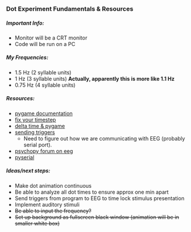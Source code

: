 ### Dot Experiment Fundamentals & Resources

##### Important Info:
- Monitor will be a CRT monitor
- Code will be run on a PC

##### My Frequencies:
- 1.5 Hz (2 syllable units)
- 1 Hz (3 syllable units) **Actually, apparently this is more like 1.1 Hz**
- 0.75 Hz (4 syllable units)

##### Resources:
- [pygame documentation](https://www.pygame.org/docs/)
- [fix your timestep](https://gafferongames.com/post/fix_your_timestep/)
- [delta time & pygame](https://www.reddit.com/r/pygame/comments/3blsr3/jittering_movement/)
- [sending triggers](https://stackoverflow.com/questions/47019995/how-to-implement-triggers-in-python-script)
  - Need to figure out how we are communicating with EEG (probably serial port).
- [psychopy forum on eeg](https://discourse.psychopy.org/search?q=eeg)
- [pyserial](https://pyserial.readthedocs.io/en/latest/)

##### Ideas/next steps:
- Make dot animation continuous
- Be able to analyze all dot times to ensure approx one min apart
- Send triggers from program to EEG to time lock stimulus presentation
- Implement auditory stimuli
- ~~Be able to input the frequency?~~
- ~~Set up background as fullscreen black window (animation will be in smaller white box)~~
